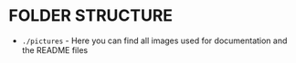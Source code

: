 # FOLDER STRUCTURE


* `./pictures` - Here you can find all images used for documentation and the README files
